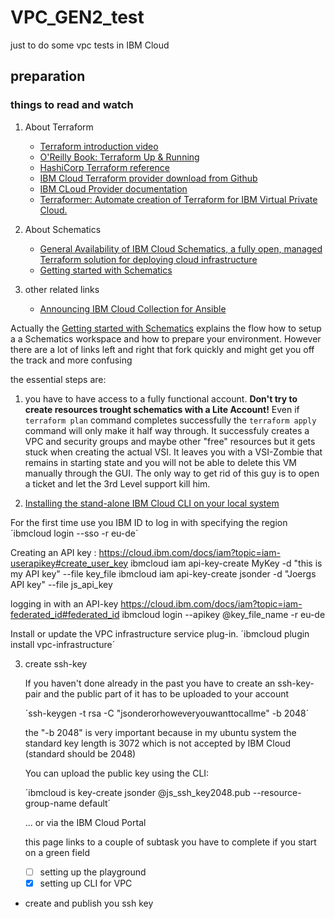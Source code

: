 # VPC_GEN2_test
just to do some vpc tests in IBM Cloud
## preparation
### things to read and watch
1. About Terraform
   - [Terraform introduction video](https://www.ibm.com/cloud/blog/new-builders/terraform)
   - [O'Reilly Book: Terraform Up & Running](https://learning.oreilly.com/library/view/terraform-up-and/9781491977071/cover.html)
   - [HashiCorp Terraform reference](https://www.terraform.io/intro/index.html)
   - [IBM Cloud Terraform provider download from Github](https://github.com/IBM-Cloud/terraform-provider-ibm)
   - [IBM CLoud Provider documentation](https://ibm-cloud.github.io/tf-ibm-docs/)
   - [Terraformer: Automate creation of Terraform for IBM Virtual Private Cloud.](https://github.com/ibm-cloud-architecture/terraformer)

3. About Schematics
   - [General Availability of IBM Cloud Schematics, a fully open, managed Terraform solution for deploying cloud infrastructure](https://www.ibm.com/cloud/blog/announcements/ibm-cloud-schematics-enabling-infrastructure-as-code)
   - [Getting started with Schematics](https://cloud.ibm.com/docs/schematics?topic=schematics-getting-started)
   
1. other related links

   - [Announcing IBM Cloud Collection for Ansible](https://www.ibm.com/cloud/blog/announcements/ibm-cloud-collection-for-ansible)

Actually the [Getting started with Schematics](https://cloud.ibm.com/docs/schematics?topic=schematics-getting-started) explains the flow how to setup a a Schematics workspace and how to prepare your environment. However there are a lot of links left and right that fork quickly and might get you off the track and more confusing 

the essential steps are:
1. you have to have access to a fully functional account. **Don't try to create resources trought schematics with a Lite Account!** 
Even if `terraform plan` command completes successfully the `terraform apply` command will only make it half way through. It successfuly creates a VPC and security groups and maybe other "free" resources but it gets stuck when creating the actual VSI. It leaves you with a VSI-Zombie that remains in starting state and you will not be able to delete this VM manually through the GUI. The only way to get rid of this guy is to open a ticket and let the 3rd Level support kill him.

2. [Installing the stand-alone IBM Cloud CLI on your local system](https://cloud.ibm.com/docs/cli?topic=cloud-cli-install-ibmcloud-cli)

For the first time use you IBM ID to log in with specifying the region 
´ibmcloud login --sso -r eu-de´

Creating an API key : https://cloud.ibm.com/docs/iam?topic=iam-userapikey#create_user_key
ibmcloud iam api-key-create MyKey -d "this is my API key" --file key_file
ibmcloud iam api-key-create jsonder -d "Joergs API key" --file js_api_key


logging in with an API-key
https://cloud.ibm.com/docs/iam?topic=iam-federated_id#federated_id
ibmcloud login --apikey @key_file_name -r eu-de

Install or update the VPC infrastructure service plug-in.
´ibmcloud plugin install vpc-infrastructure´

3. create ssh-key

    If you haven't done already in the past you have to create an ssh-key-pair and the public part of it has to be uploaded to your account
    
    ´ssh-keygen -t rsa -C "jsonderorhoweveryouwanttocallme" -b 2048´

    the "-b 2048" is very important because in my ubuntu system the standard key length is 3072 which is not accepted by IBM Cloud (standard should be 2048)
 
    You can upload the public key using the CLI:

    ´ibmcloud is key-create jsonder @js_ssh_key2048.pub --resource-group-name default´

    ... or via the IBM Cloud Portal 

 
   this page links to a couple of subtask you have to complete if you start on a green field
   - [ ] setting up the playground 
   - [x] setting up CLI for VPC
- create and publish you ssh key
